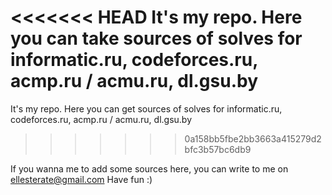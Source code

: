 <<<<<<< HEAD
It's my repo. Here you can take sources of solves for informatic.ru, codeforces.ru, acmp.ru / acmu.ru, dl.gsu.by
=======
It's my repo. Here you can get sources of solves for informatic.ru, codeforces.ru, acmp.ru / acmu.ru, dl.gsu.by
>>>>>>> 0a158bb5fbe2bb3663a415279d2bfc3b57bc6db9

If you wanna me to add some sources here, you can write to me on ellesterate@gmail.com
Have fun :)

